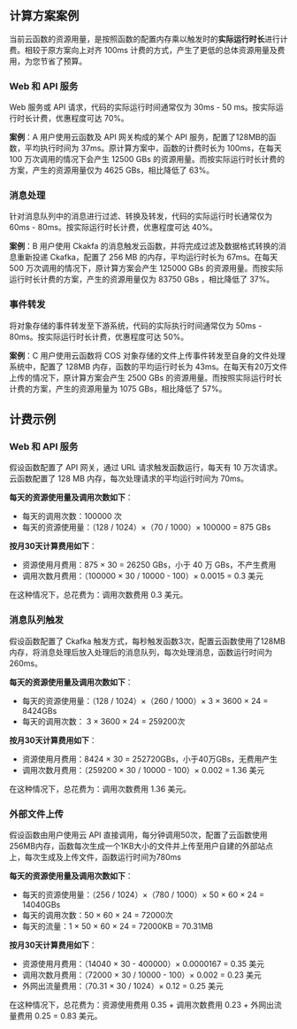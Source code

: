 ## 计算方案案例

当前云函数的资源用量，是按照函数的配置内存乘以触发时的**实际运行时长**进行计费。相较于原方案向上对齐 100ms 计费的方式，产生了更低的总体资源用量及费用，为您节省了预算。

### Web 和 API 服务

Web 服务或 API 请求，代码的实际运行时间通常仅为 30ms - 50 ms。按实际运行时长计费，优惠程度可达 70%。

**案例**：A 用户使用云函数及 API 网关构成的某个 API 服务，配置了128MB的函数，平均执行时间为 37ms。原计算方案中，函数的计费时长为 100ms，在每天 100 万次调用的情况下会产生 12500 GBs 的资源用量。而按实际运行时长计费的方案，产生的资源用量仅为 4625 GBs，相比降低了 63%。

### 消息处理

针对消息队列中的消息进行过滤、转换及转发，代码的实际运行时长通常仅为 60ms - 80ms。按实际运行时长计费，优惠程度可达 40%。

**案例**：B 用户使用 Ckakfa 的消息触发云函数，并将完成过滤及数据格式转换的消息重新投递 Ckafka，配置了 256 MB 的内存，平均运行时长为 67ms。在每天 500 万次调用的情况下，原计算方案会产生 125000 GBs 的资源用量。而按实际运行时长计费的方案，产生的资源用量仅为 83750 GBs ，相比降低了 37%。


### 事件转发

将对象存储的事件转发至下游系统，代码的实际执行时间通常仅为 50ms - 80ms。按实际运行时长计费，优惠程度可达 50%。

**案例**：C 用户使用云函数将 COS 对象存储的文件上传事件转发至自身的文件处理系统中，配置了 128MB 内存，函数的平均运行时长为 43ms。在每天有20万文件上传的情况下，原计算方案会产生 2500 GBs 的资源用量。而按照实际运行时长计费的方案，产生的资源用量为 1075 GBs，相比降低了 57%。



## 计费示例
### Web 和 API 服务
假设函数配置了 API 网关，通过 URL 请求触发函数运行，每天有 10 万次请求。云函数配置了 128 MB 内存，每次处理请求的平均运行时间为 70ms。

**每天的资源使用量及调用次数如下**：
- 每天的调用次数：100000 次
- 每天的资源使用量：（128 / 1024）×（70 / 1000）× 100000 = 875 GBs


**按月30天计算费用如下**：
- 资源使用月费用：875 × 30 = 26250 GBs，小于 40 万 GBs，不产生费用
- 调用次数月费用：（100000 × 30 / 10000 - 100）× 0.0015 = 0.3 美元

在这种情况下，总花费为：调用次数费用 0.3 美元。

### 消息队列触发

假设函数配置了 Ckafka 触发方式，每秒触发函数3次，配置云函数使用了128MB内存，将消息处理后放入处理后的消息队列，每次处理消息，函数运行时间为260ms。

**每天的资源使用量及调用次数如下**：
- 每天的资源使用量：（128 / 1024）×（260 / 1000）× 3 × 3600 × 24 = 8424GBs
- 每天的调用次数： 3 × 3600 × 24 = 259200次

**按月30天计算费用如下**：
- 资源使用月费用：8424 × 30 = 252720GBs，小于40万GBs，无费用产生
- 调用次数月费用：（259200 × 30 / 10000 - 100）× 0.002 = 1.36 美元

在这种情况下，总花费为：调用次数费用 1.36 美元。


### 外部文件上传

假设函数由用户使用云 API 直接调用，每分钟调用50次，配置了云函数使用256MB内存，函数每次生成一个1KB大小的文件并上传至用户自建的外部站点上，每次生成及上传文件，函数运行时间为780ms

**每天的资源使用量及调用次数如下**：
- 每天的资源使用量：（256 / 1024）×（780 / 1000）× 50 × 60 × 24 = 14040GBs
- 每天的调用次数：50 × 60 × 24 = 72000次
- 每天的流量：1 × 50 × 60 × 24 = 72000KB = 70.31MB

**按月30天计算费用如下**：
- 资源使用月费用：（14040 × 30 - 400000）× 0.0000167  = 0.35 美元
- 调用次数月费用：（72000 × 30 / 10000 - 100）× 0.002 = 0.23 美元
- 外网出流量费用：（70.31 × 30 / 1024）× 0.12  = 0.25 美元

在这种情况下，总花费为：资源使用费用 0.35 + 调用次数费用 0.23 + 外网出流量费用 0.25 =  0.83 美元。
